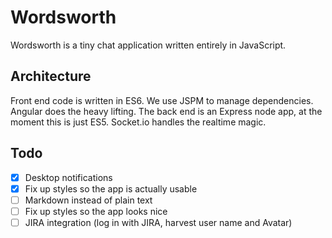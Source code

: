 Wordsworth
============

Wordsworth is a tiny chat application written entirely in JavaScript.

Architecture
------------

Front end code is written in ES6. We use JSPM to manage dependencies. Angular does the heavy lifting.
The back end is an Express node app, at the moment this is just ES5. Socket.io handles the realtime magic.

Todo
------------

- [x] Desktop notifications
- [x] Fix up styles so the app is actually usable
- [ ] Markdown instead of plain text
- [ ] Fix up styles so the app looks nice
- [ ] JIRA integration (log in with JIRA, harvest user name and Avatar)

